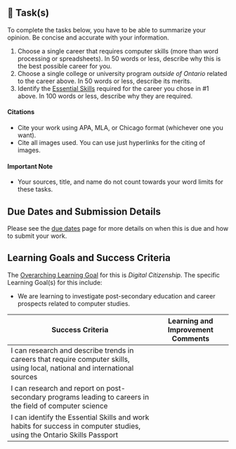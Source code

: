 ## &#x1F4D7; Task(s)

To complete the tasks below, you have to be able to summarize your opinion.  Be concise and accurate with your information.
1. Choose a single career that requires computer skills (more than word processing or spreadsheets).  In 50 words or less, describe why this is the best possible career for you.
2. Choose a single college or university program _outside of Ontario_ related to the career above. In 50 words or less, describe its merits.
3. Identify the [Essential Skills](http://www.tcu.gov.on.ca/pepg/audiences/colleges/progstan/essential.html) required for the career you chose in #1 above.  In 100 words or less, describe why they are required.

#### Citations
* Cite your work using APA, MLA, or Chicago format (whichever one you want).
* Cite all images used. You can use just hyperlinks for the citing of images.

#### Important Note
* Your sources, title, and name do not count towards your word limits for these tasks.

## Due Dates and Submission Details

Please see the [due dates](./Due-Dates-and-Submission-Details) page for more details on when this is due and how to submit your work.

## Learning Goals and Success Criteria

The [Overarching Learning Goal](./images/ICS2O.jpg) for this is _Digital Citizenship_.
The specific Learning Goal(s) for this include:
  * We are learning to investigate post-secondary education and career prospects related to computer studies.

| Success Criteria | Learning and Improvement Comments |
| ----------- |  ------- |
| I can research and describe trends in careers that require computer skills, using local, national and international sources  | |
| I can research and report on post-secondary programs leading to careers in the field of computer science | |
| I can identify the Essential Skills and work habits for success in computer studies, using the Ontario Skills Passport | |